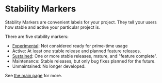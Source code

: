 # Stability Markers

Stability Markers are convenient labels for your project. They tell your
users how stable and active your particular project is.

There are five stability markers:

- [Experimental](https://masterminds.github.io/stability/experimental.html): Not considered ready for prime-time usage
- [Active](https://masterminds.github.io/stability/active.html): At least one stable release and planned feature releases.
- [Sustained](https://masterminds.github.io/stability/sustained.html): One or more stable releases, mature, and "feature complete".
- Maintenance: Stable releases, but only bug fixes planned for the
  future.
- Unmaintained: No longer developed.

See [the main page](https://masterminds.github.io/stability) for more.

